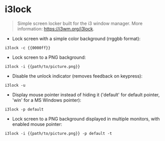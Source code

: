 # i3lock

> Simple screen locker built for the i3 window manager.
> More information: <https://i3wm.org/i3lock>.

- Lock screen with a simple color background (rrggbb format):

`i3lock -c {{0000ff}}`

- Lock screen to a PNG background:

`i3lock -i {{path/to/picture.png}}`

- Disable the unlock indicator (removes feedback on keypress):

`i3lock -u`

- Display mouse pointer instead of hiding it ('default' for default pointer, 'win' for a MS Windows pointer):

`i3lock -p default`

- Lock screen to a PNG background displayed in multiple monitors, with enabled mouse pointer:

`i3lock -i {{path/to/picture.png}} -p default -t`
